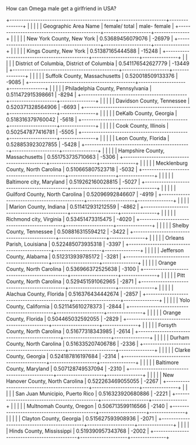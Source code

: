 How can Omega male get a girlfriend in USA?

+---------------------------------------------+--------------------+---------------+
|                                             |                    |               |
| Geographic Area Name                        | female/ total      | male- female  |
+---------------------------------------------+--------------------+---------------+
|                                             |                    |               |
| New York County, New York                   | 0.53689456079076   | -26979        |
+---------------------------------------------+--------------------+---------------+
|                                             |                    |               |
| Kings County, New York                      | 0.51387165444588   | -15248        |
+---------------------------------------------+--------------------+---------------+
|                                             |                    |               |
| District of Columbia, District of Columbia  | 0.541176542627779  | -13449        |
+---------------------------------------------+--------------------+---------------+
|                                             |                    |               |
| Suffolk County, Massachusetts               | 0.520018509133376  | -9085         |
+---------------------------------------------+--------------------+---------------+
|                                             |                    |               |
| Philadelphia County, Pennsylvania           | 0.511472915398661  | -8294         |
+---------------------------------------------+--------------------+---------------+
|                                             |                    |               |
| Davidson County, Tennessee                  | 0.520371328564906  | -6693         |
+---------------------------------------------+--------------------+---------------+
|                                             |                    |               |
| DeKalb County, Georgia                      | 0.518316379760042  | -5618         |
+---------------------------------------------+--------------------+---------------+
|                                             |                    |               |
| Cook County, Illinois                       | 0.502547877416781  | -5505         |
+---------------------------------------------+--------------------+---------------+
|                                             |                    |               |
| Leon County, Florida                        | 0.528853923027855  | -5428         |
+---------------------------------------------+--------------------+---------------+
|                                             |                    |               |
| Hampshire County, Massachusetts             | 0.551753735710663  | -5306         |
+---------------------------------------------+--------------------+---------------+
|                                             |                    |               |
| Mecklenburg County, North Carolina          | 0.510665807523718  | -5032         |
+---------------------------------------------+--------------------+---------------+
|                                             |                    |               |
| Baltimore city, Maryland                    | 0.519262160028815  | -5027         |
+---------------------------------------------+--------------------+---------------+
|                                             |                    |               |
| Guilford County, North Carolina             | 0.52096992846607   | -4919         |
+---------------------------------------------+--------------------+---------------+
|                                             |                    |               |
| Marion County, Indiana                      | 0.511412931212559  | -4862         |
+---------------------------------------------+--------------------+---------------+
|                                             |                    |               |
| Richmond city, Virginia                     | 0.53451473315475   | -4020         |
+---------------------------------------------+--------------------+---------------+
|                                             |                    |               |
| Shelby County, Tennessee                    | 0.508816315594212  | -3422         |
+---------------------------------------------+--------------------+---------------+
|                                             |                    |               |
| Orleans Parish, Louisiana                   | 0.522485073935318  | -3397         |
+---------------------------------------------+--------------------+---------------+
|                                             |                    |               |
| Jefferson County, Alabama                   | 0.512313939785172  | -3281         |
+---------------------------------------------+--------------------+---------------+
|                                             |                    |               |
| Orange County, North Carolina               | 0.536966372525638  | -3100         |
+---------------------------------------------+--------------------+---------------+
|                                             |                    |               |
| Pitt County, North Carolina                 | 0.529451591062965  | -2871         |
+---------------------------------------------+--------------------+---------------+
|                                             |                    |               |
| Alachua County, Florida                     | 0.516376434442674  | -2857         |
+---------------------------------------------+--------------------+---------------+
|                                             |                    |               |
| Yolo County, California                     | 0.521145610278373  | -2844         |
+---------------------------------------------+--------------------+---------------+
|                                             |                    |               |
| Orange County, Florida                      | 0.504465032592055  | -2829         |
+---------------------------------------------+--------------------+---------------+
|                                             |                    |               |
| Forsyth County, North Carolina              | 0.51677318343985   | -2614         |
+---------------------------------------------+--------------------+---------------+
|                                             |                    |               |
| Durham County, North Carolina               | 0.516335207406786  | -2336         |
+---------------------------------------------+--------------------+---------------+
|                                             |                    |               |
| Clarke County, Georgia                      | 0.524187816197684  | -2314         |
+---------------------------------------------+--------------------+---------------+
|                                             |                    |               |
| Baltimore County, Maryland                  | 0.507128749537094  | -2310         |
+---------------------------------------------+--------------------+---------------+
|                                             |                    |               |
| New Hanover County, North Carolina          | 0.522263469055055  | -2267         |
+---------------------------------------------+--------------------+---------------+
|                                             |                    |               |
| San Juan Municipio, Puerto Rico             | 0.516323920680886  | -2221         |
+---------------------------------------------+--------------------+---------------+
|                                             |                    |               |
| Multnomah County, Oregon                    | 0.506713599116566  | -2140         |
+---------------------------------------------+--------------------+---------------+
|                                             |                    |               |
| Clayton County, Georgia                     | 0.515627593908936  | -2071         |
+---------------------------------------------+--------------------+---------------+
|                                             |                    |               |
| Hinds County, Mississippi                   | 0.519390957343768  | -2002         |
+---------------------------------------------+--------------------+---------------+
